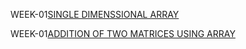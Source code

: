 WEEK-01[SINGLE DIMENSSIONAL ARRAY](https://github.com/MUKKASPANDANA/2203A51613_DAA_BATCH_02/blob/main/single_dimensional_array.c)

WEEK-01[ADDITION OF TWO MATRICES USING ARRAY](https://github.com/MUKKASPANDANA/2203A51613_DAA_BATCH_02/blob/main/Addition_of_2matrices.c)
